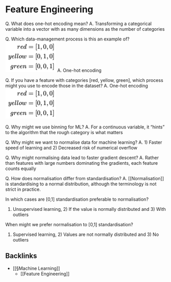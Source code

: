 # Feature Engineering
Q. What does one-hot encoding mean?
A. Transforming a categorical variable into a vector with as many dimensions as the number of categories

Q. Which data-management process is this an example of?
![](BearImages/4C1AB092-8006-405C-B0EB-A51265DFD81D-5010-00000F1E2347A0A5/359ADC12-613F-46B2-97E7-4DFDCC065901.png)
A. One-hot encoding

Q. If you have a feature with categories [red, yellow, green], which process might you use to encode those in the dataset?
A. One-hot encoding
![](BearImages/18CF63B8-88D8-43D7-BABA-47D2FD39C488-5010-0000125945364830/359ADC12-613F-46B2-97E7-4DFDCC065901.png)

Q. Why might we use binning for ML?
A. For a continuous variable, it “hints” to the algorithm that the rough category is what matters

Q. Why might we want to normalise data for machine learning?
A. 1) Faster speed of learning and 2) Decreased risk of numerical overflow 

Q. Why might normalising data lead to faster gradient descent?
A. Rather than features with large numbers dominating the gradients, each feature counts equally

Q. How does normalisation differ from standardisation?
A. [[Normalisation]] is standardising to a normal distribution, although the terminology is not strict in practice.

In which cases are [0,1] standardisation preferable to normalisation?
1) Unsupervised learning, 2) If the value is normally distributed and 3) With outliers

When might we prefer normalisation to [0,1] standardisation?
1) Supervised learning, 2) Values are not normally distributed and 3) No outliers

## Backlinks
* [[§Machine Learning]]
	* [[Feature Engineering]]

<!-- #anki/deck/ML -->

<!-- {BearID:C4D0F016-F2C8-4EF1-9317-1EF6571E6DAC-5010-00000EFBF50718D6} -->
